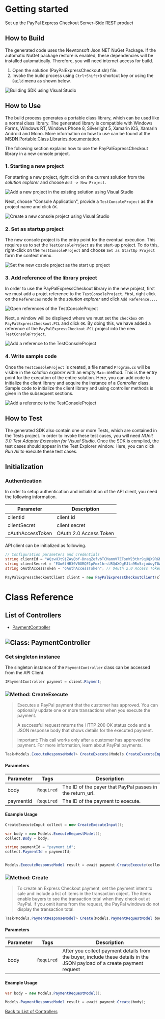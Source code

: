 # Getting started

Set up the PayPal Express Checkout Server-Side REST product

## How to Build

The generated code uses the Newtonsoft Json.NET NuGet Package. If the automatic NuGet package restore
is enabled, these dependencies will be installed automatically. Therefore,
you will need internet access for build.

1. Open the solution (PayPalExpressCheckout.sln) file.
2. Invoke the build process using `Ctrl+Shift+B` shortcut key or using the `Build` menu as shown below.

![Building SDK using Visual Studio](https://apidocs.io/illustration/cs?step=buildSDK&workspaceFolder=PayPal%20Express%20Checkout-CSharp&workspaceName=PayPalExpressCheckout&projectName=PayPalExpressCheckout.PCL)

## How to Use

The build process generates a portable class library, which can be used like a normal class library. The generated library is compatible with Windows Forms, Windows RT, Windows Phone 8,
Silverlight 5, Xamarin iOS, Xamarin Android and Mono. More information on how to use can be found at the [MSDN Portable Class Libraries documentation](http://msdn.microsoft.com/en-us/library/vstudio/gg597391%28v=vs.100%29.aspx).

The following section explains how to use the PayPalExpressCheckout library in a new console project.

### 1. Starting a new project

For starting a new project, right click on the current solution from the *solution explorer* and choose  ``` Add -> New Project ```.

![Add a new project in the existing solution using Visual Studio](https://apidocs.io/illustration/cs?step=addProject&workspaceFolder=PayPal%20Express%20Checkout-CSharp&workspaceName=PayPalExpressCheckout&projectName=PayPalExpressCheckout.PCL)

Next, choose "Console Application", provide a ``` TestConsoleProject ``` as the project name and click ``` OK ```.

![Create a new console project using Visual Studio](https://apidocs.io/illustration/cs?step=createProject&workspaceFolder=PayPal%20Express%20Checkout-CSharp&workspaceName=PayPalExpressCheckout&projectName=PayPalExpressCheckout.PCL)

### 2. Set as startup project

The new console project is the entry point for the eventual execution. This requires us to set the ``` TestConsoleProject ``` as the start-up project. To do this, right-click on the  ``` TestConsoleProject ``` and choose  ``` Set as StartUp Project ``` form the context menu.

![Set the new cosole project as the start up project](https://apidocs.io/illustration/cs?step=setStartup&workspaceFolder=PayPal%20Express%20Checkout-CSharp&workspaceName=PayPalExpressCheckout&projectName=PayPalExpressCheckout.PCL)

### 3. Add reference of the library project

In order to use the PayPalExpressCheckout library in the new project, first we must add a projet reference to the ``` TestConsoleProject ```. First, right click on the ``` References ``` node in the *solution explorer* and click ``` Add Reference... ```.

![Open references of the TestConsoleProject](https://apidocs.io/illustration/cs?step=addReference&workspaceFolder=PayPal%20Express%20Checkout-CSharp&workspaceName=PayPalExpressCheckout&projectName=PayPalExpressCheckout.PCL)

Next, a window will be displayed where we must set the ``` checkbox ``` on ``` PayPalExpressCheckout.PCL ``` and click ``` OK ```. By doing this, we have added a reference of the ```PayPalExpressCheckout.PCL``` project into the new ``` TestConsoleProject ```.

![Add a reference to the TestConsoleProject](https://apidocs.io/illustration/cs?step=createReference&workspaceFolder=PayPal%20Express%20Checkout-CSharp&workspaceName=PayPalExpressCheckout&projectName=PayPalExpressCheckout.PCL)

### 4. Write sample code

Once the ``` TestConsoleProject ``` is created, a file named ``` Program.cs ``` will be visible in the *solution explorer* with an empty ``` Main ``` method. This is the entry point for the execution of the entire solution.
Here, you can add code to initialize the client library and acquire the instance of a *Controller* class. Sample code to initialize the client library and using controller methods is given in the subsequent sections.

![Add a reference to the TestConsoleProject](https://apidocs.io/illustration/cs?step=addCode&workspaceFolder=PayPal%20Express%20Checkout-CSharp&workspaceName=PayPalExpressCheckout&projectName=PayPalExpressCheckout.PCL)

## How to Test

The generated SDK also contain one or more Tests, which are contained in the Tests project.
In order to invoke these test cases, you will need *NUnit 3.0 Test Adapter Extension for Visual Studio*.
Once the SDK is complied, the test cases should appear in the Test Explorer window.
Here, you can click *Run All* to execute these test cases.

## Initialization

### Authentication
In order to setup authentication and initialization of the API client, you need the following information.

| Parameter | Description |
|-----------|-------------|
| clientId | client id |
| clientSecret | client secret |
| oAuthAccessToken | OAuth 2.0 Access Token |



API client can be initialized as following.

```csharp
// Configuration parameters and credentials
string clientId = "AQzwHJt9jZAyQbf-DnaqZefvbTCMammV7ZFsnW23thr9qUQX9RGMgSVbzRjxXTAODKjh2W0k6Ei4Q2m9"; // client id
string clientSecret = "EGo6tHB30V0ORQE1pFmr1hrsURQdXOgEJla9Ro5zjoAwyT0An3ddyqIYL836EOVS5XjSvmw_qwEEMsgd"; // client secret
string oAuthAccessToken = "oAuthAccessToken"; // OAuth 2.0 Access Token

PayPalExpressCheckoutClient client = new PayPalExpressCheckoutClient(clientId, clientSecret, oAuthAccessToken);
```



# Class Reference

## <a name="list_of_controllers"></a>List of Controllers

* [PaymentController](#payment_controller)

## <a name="payment_controller"></a>![Class: ](https://apidocs.io/img/class.png "expresscheckout.Controllers.PaymentController") PaymentController

### Get singleton instance

The singleton instance of the ``` PaymentController ``` class can be accessed from the API Client.

```csharp
IPaymentController payment = client.Payment;
```

### <a name="create_execute"></a>![Method: ](https://apidocs.io/img/method.png "expresscheckout.Controllers.PaymentController.CreateExecute") CreateExecute

> Executes a PayPal payment that the customer has approved. You can optionally update one or more transactions when you execute the payment.
> 
> A successful request returns the HTTP 200 OK status code and a JSON response body that shows details for the executed payment.
> 
> Important: This call works only after a customer has approved the payment. For more information, learn about PayPal payments.


```csharp
Task<Models.ExecuteResponseModel> CreateExecute(Models.CreateExecuteInput input)
```

#### Parameters

| Parameter | Tags | Description |
|-----------|------|-------------|
| body |  ``` Required ```  | The ID of the payer that PayPal passes in the return_url. |
| paymentId |  ``` Required ```  | The ID of the payment to execute. |


#### Example Usage

```csharp
CreateExecuteInput collect = new CreateExecuteInput();

var body = new Models.ExecuteRequestModel();
collect.Body = body;

string paymentId = "payment_id";
collect.PaymentId = paymentId;


Models.ExecuteResponseModel result = await payment.CreateExecute(collect);

```


### <a name="create"></a>![Method: ](https://apidocs.io/img/method.png "expresscheckout.Controllers.PaymentController.Create") Create

> To create an Express Checkout payment, set the payment intent to sale and include a list of items in the transaction object. The items enable buyers to see the transaction total when they check out at PayPal. If you omit items from the request, the PayPal windows do not display the transaction total.


```csharp
Task<Models.PaymentResponseModel> Create(Models.PaymentRequestModel body)
```

#### Parameters

| Parameter | Tags | Description |
|-----------|------|-------------|
| body |  ``` Required ```  | After you collect payment details from the buyer, include these details in the JSON payload of a create payment request |


#### Example Usage

```csharp
var body = new Models.PaymentRequestModel();

Models.PaymentResponseModel result = await payment.Create(body);

```


[Back to List of Controllers](#list_of_controllers)



